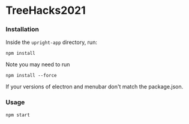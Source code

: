 # TreeHacks2021

### Installation

Inside the `upright-app` directory, run:

    npm install

Note you may need to run

    npm install --force
    
If your versions of electron and menubar don't match the package.json.

### Usage

    npm start

